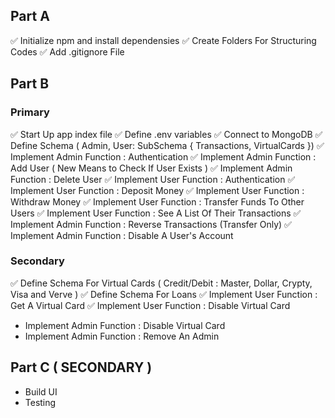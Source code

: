 ## Part A
✅ Initialize npm and install dependensies
✅ Create Folders For Structuring Codes
✅ Add .gitignore File


## Part B

### Primary
✅ Start Up app index file
✅ Define .env variables
✅ Connect to MongoDB
✅ Define Schema ( Admin, User: SubSchema { Transactions, VirtualCards })
✅ Implement Admin Function : Authentication
✅ Implement Admin Function : Add User ( New Means to Check If User Exists )
✅ Implement Admin Function : Delete User
✅ Implement User Function : Authentication
✅ Implement User Function : Deposit Money
✅ Implement User Function : Withdraw Money
✅ Implement User Function : Transfer Funds To Other Users
✅ Implement User Function : See A List Of Their Transactions
✅ Implement Admin Function : Reverse Transactions (Transfer Only)
✅ Implement Admin Function : Disable A User's Account

### Secondary
✅ Define Schema For Virtual Cards ( Credit/Debit : Master, Dollar, Crypty, Visa and Verve )
✅ Define Schema For Loans
✅ Implement User Function : Get A Virtual Card
✅ Implement User Function : Disable Virtual Card
- Implement Admin Function : Disable Virtual Card
- Implement Admin Function : Remove An Admin


## Part C ( SECONDARY )
- Build UI
- Testing